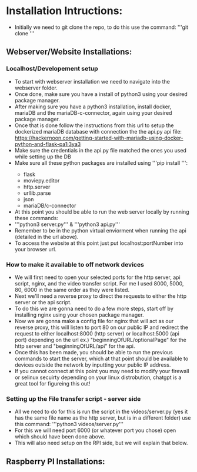# Installation Intructions:
- Initially we need to git clone the repo, to do this use the command: '''git clone <repo url>'''

## Webserver/Website Installations:
### Localhost/Developement setup
 - To start with webserver installation we need to navigate into the webserver folder.
 - Once done, make sure you have a install of python3 using your desired package manager.
 - After making sure you have a python3 installation, install docker, mariaDB and the mariaDB-c-connector, again using your desired package manager.
 - Once that is done follow the instructions from this url to setup the dockerized mariaDB database with connection the the api.py api file: https://hackernoon.com/getting-started-with-mariadb-using-docker-python-and-flask-pa1i3ya3
 - Make sure the credentials in the api.py file matched the ones you used while setting up the DB
 - Make sure all these python packages are installed using '''pip install <package>''':
   - flask
   - moviepy.editor
   - http.server
   - urllib.parse
   - json
   - mariaDB/c-connector
 - At this point you should be able to run the web server locally by running these commands:
  - '''python3 server.py''' & '''python3 api.py'''
 - Remember to be in the python virtual enviorment when running the api (detailed in the url above).
 - To access the website at this point just put localhost:portNumber into your browser url.


### How to make it available to off network devices 
 - We will first need to open your selected ports for the http server, api script, nginx, and the video transfer script. For me I used 8000, 5000, 80, 6000 in the same order as they were listed.
 - Next we'll need a reverse proxy to direct the requests to either the http server or the api script. 
 - To do this we are gonna need to do a few more steps, start off by installing nginx using your chosen package manager.
 - Now we are gonna make a config file for nginx that will act as our reverse proxy, this will listen to port 80 on our public IP and redirect the request to either localhost:8000 (http server) or localhost:5000 (api port) depending on the url ex.) "beginningOfURL/optionalPage" for the http server and "beginningOfURL/api" for the api.
 - Once this has been made, you should be able to run the previous commands to start the server, which at that point should be available to devices outside the network by inputting your public IP address.
 - If you cannot connect at this point you may need to modify your firewall or selinux secuirty depending on your linux distrobution, chatgpt is a great tool for figureing this out!

### Setting up the File transfer script - server side
 - All we need to do for this is run the script in the videos/server.py (yes it has the same file name as the http server, but is in a different folder) use this command: '''python3 videos/server.py'''
 - For this we will need port 6000 (or whatever port you chose) open which should have been done above.
 - This will also need setup on the RPI side, but we will explain that below. 

## Raspberry PI Installations:
